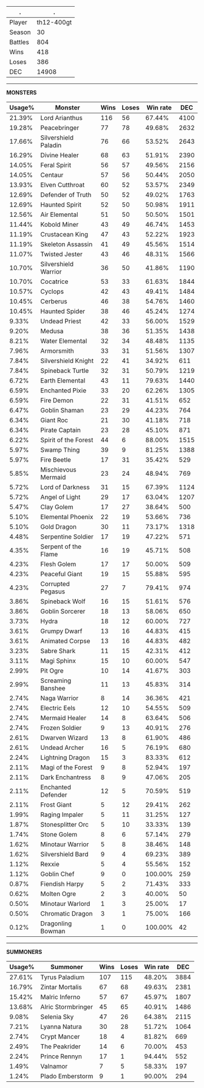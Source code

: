 .|.
|-|-
Player|th12-400gt
Season|30
Battles|804
Wins|418
Loses|386
DEC|14908

---
**MONSTERS**

Usage%|Monster|Wins|Loses|Win rate|DEC|
-|-|-|-|-|-|
21.39%|Lord Arianthus|116|56|67.44%|4100|
19.28%|Peacebringer|77|78|49.68%|2632|
17.66%|Silvershield Paladin|76|66|53.52%|2643|
16.29%|Divine Healer|68|63|51.91%|2390|
14.05%|Feral Spirit|56|57|49.56%|2156|
14.05%|Centaur|57|56|50.44%|2050|
13.93%|Elven Cutthroat|60|52|53.57%|2349|
12.69%|Defender of Truth|50|52|49.02%|1763|
12.69%|Haunted Spirit|52|50|50.98%|1911|
12.56%|Air Elemental|51|50|50.50%|1501|
11.44%|Kobold Miner|43|49|46.74%|1453|
11.19%|Crustacean King|47|43|52.22%|1923|
11.19%|Skeleton Assassin|41|49|45.56%|1514|
11.07%|Twisted Jester|43|46|48.31%|1566|
10.70%|Silvershield Warrior|36|50|41.86%|1190|
10.70%|Cocatrice|53|33|61.63%|1844|
10.57%|Cyclops|42|43|49.41%|1484|
10.45%|Cerberus|46|38|54.76%|1460|
10.45%|Haunted Spider|38|46|45.24%|1274|
9.33%|Undead Priest|42|33|56.00%|1529|
9.20%|Medusa|38|36|51.35%|1438|
8.21%|Water Elemental|32|34|48.48%|1135|
7.96%|Armorsmith|33|31|51.56%|1307|
7.84%|Silvershield Knight|22|41|34.92%|611|
7.84%|Spineback Turtle|32|31|50.79%|1219|
6.72%|Earth Elemental|43|11|79.63%|1440|
6.59%|Enchanted Pixie|33|20|62.26%|1305|
6.59%|Fire Demon|22|31|41.51%|652|
6.47%|Goblin Shaman|23|29|44.23%|764|
6.34%|Giant Roc|21|30|41.18%|718|
6.34%|Pirate Captain|23|28|45.10%|871|
6.22%|Spirit of the Forest|44|6|88.00%|1515|
5.97%|Swamp Thing|39|9|81.25%|1388|
5.97%|Fire Beetle|17|31|35.42%|529|
5.85%|Mischievous Mermaid|23|24|48.94%|769|
5.72%|Lord of Darkness|31|15|67.39%|1124|
5.72%|Angel of Light|29|17|63.04%|1207|
5.47%|Clay Golem|17|27|38.64%|500|
5.10%|Elemental Phoenix|22|19|53.66%|736|
5.10%|Gold Dragon|30|11|73.17%|1318|
4.48%|Serpentine Soldier|17|19|47.22%|571|
4.35%|Serpent of the Flame|16|19|45.71%|508|
4.23%|Flesh Golem|17|17|50.00%|509|
4.23%|Peaceful Giant|19|15|55.88%|595|
4.23%|Corrupted Pegasus|27|7|79.41%|974|
3.86%|Spineback Wolf|16|15|51.61%|576|
3.86%|Goblin Sorcerer|18|13|58.06%|650|
3.73%|Hydra|18|12|60.00%|727|
3.61%|Grumpy Dwarf|13|16|44.83%|415|
3.61%|Animated Corpse|13|16|44.83%|482|
3.23%|Sabre Shark|11|15|42.31%|412|
3.11%|Magi Sphinx|15|10|60.00%|547|
2.99%|Pit Ogre|10|14|41.67%|303|
2.99%|Screaming Banshee|11|13|45.83%|314|
2.74%|Naga Warrior|8|14|36.36%|421|
2.74%|Electric Eels|12|10|54.55%|509|
2.74%|Mermaid Healer|14|8|63.64%|506|
2.74%|Frozen Soldier|9|13|40.91%|276|
2.61%|Dwarven Wizard|13|8|61.90%|486|
2.61%|Undead Archer|16|5|76.19%|680|
2.24%|Lightning Dragon|15|3|83.33%|612|
2.11%|Magi of the Forest|9|8|52.94%|197|
2.11%|Dark Enchantress|8|9|47.06%|205|
2.11%|Enchanted Defender|12|5|70.59%|519|
2.11%|Frost Giant|5|12|29.41%|262|
1.99%|Raging Impaler|5|11|31.25%|127|
1.87%|Stonesplitter Orc|5|10|33.33%|139|
1.74%|Stone Golem|8|6|57.14%|279|
1.62%|Minotaur Warrior|5|8|38.46%|148|
1.62%|Silvershield Bard|9|4|69.23%|389|
1.12%|Rexxie|5|4|55.56%|152|
1.12%|Goblin Chef|9|0|100.00%|259|
0.87%|Fiendish Harpy|5|2|71.43%|333|
0.62%|Molten Ogre|2|3|40.00%|50|
0.50%|Minotaur Warlord|1|3|25.00%|17|
0.50%|Chromatic Dragon|3|1|75.00%|166|
0.12%|Dragonling Bowman|1|0|100.00%|42|

---
**SUMMONERS**

Usage%|Summoner|Wins|Loses|Win rate|DEC|
-|-|-|-|-|-|
27.61%|Tyrus Paladium|107|115|48.20%|3884|
16.79%|Zintar Mortalis|67|68|49.63%|2381|
15.42%|Malric Inferno|57|67|45.97%|1807|
13.68%|Alric Stormbringer|45|65|40.91%|1486|
9.08%|Selenia Sky|47|26|64.38%|2115|
7.21%|Lyanna Natura|30|28|51.72%|1064|
2.74%|Crypt Mancer|18|4|81.82%|669|
2.49%|The Peakrider|14|6|70.00%|453|
2.24%|Prince Rennyn|17|1|94.44%|552|
1.49%|Valnamor|7|5|58.33%|197|
1.24%|Plado Emberstorm|9|1|90.00%|294|
